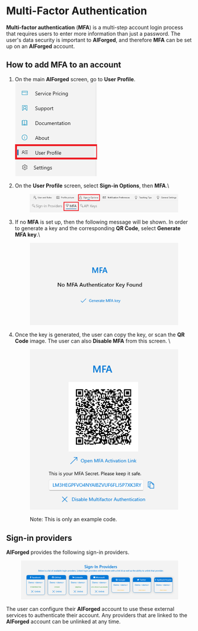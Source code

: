 # Multi-Factor Authentication

**Multi-factor authentication** (**MFA**) is a multi-step account login process that requires users to enter more information than just a password. The user's data security is important to **AIForged**, and therefore **MFA** can be set up on an **AIForged** account.

## How to add MFA to an account

1. On the main **AIForged** screen, go to **User Profile**.\
   ![](<.gitbook/assets/image (257).png>)
2.  On the **User Profile** screen, select **Sign-in Options**, then **MFA**.\


    <figure><img src=".gitbook/assets/image (259).png" alt=""><figcaption></figcaption></figure>
3.  If no **MFA** is set up, then the following message will be shown. In order to generate a key and the corresponding **QR Code**, select **Generate MFA key**.\


    <figure><img src=".gitbook/assets/image (260).png" alt=""><figcaption></figcaption></figure>
4.  Once the key is generated, the user can copy the key, or scan the **QR Code** image. The user can also **Disable MFA** from this screen. \


    <figure><img src=".gitbook/assets/image (261).png" alt=""><figcaption><p>Note: This is only an example code.</p></figcaption></figure>



## Sign-in providers

**AIForged** provides the following sign-in providers.&#x20;

<figure><img src=".gitbook/assets/image (262).png" alt=""><figcaption></figcaption></figure>

The user can configure their **AIForged** account to use these external services to authenticate their account. Any providers that are linked to the **AIForged** account can be unlinked at any time.
